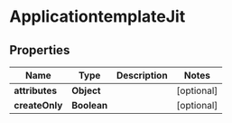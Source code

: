 # ApplicationtemplateJit

## Properties
Name | Type | Description | Notes
------------ | ------------- | ------------- | -------------
**attributes** | **Object** |  |  [optional]
**createOnly** | **Boolean** |  |  [optional]
